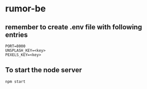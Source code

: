 # rumor-be

## remember to create .env file with following entries

```
PORT=8000
UNSPLASH_KEY=<key>
PEXELS_KEY=<key>
```
## To start the node server 
```
npm start
```

